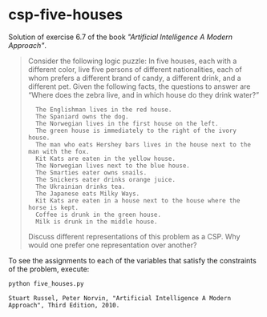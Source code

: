 # csp-five-houses
Solution of exercise 6.7 of the book *"Artificial Intelligence A Modern Approach"*.



> Consider the following logic puzzle: In five houses, each with a different color, live five
> persons of different nationalities, each of whom prefers a different brand of candy, a different
> drink, and a different pet. Given the following facts, the questions to answer are “Where does
> the zebra live, and in which house do they drink water?”
> 
>       The Englishman lives in the red house.
>       The Spaniard owns the dog.
>       The Norwegian lives in the first house on the left.
>       The green house is immediately to the right of the ivory house.
>       The man who eats Hershey bars lives in the house next to the man with the fox.
>       Kit Kats are eaten in the yellow house.
>       The Norwegian lives next to the blue house.
>       The Smarties eater owns snails.
>       The Snickers eater drinks orange juice.
>       The Ukrainian drinks tea.
>       The Japanese eats Milky Ways.
>       Kit Kats are eaten in a house next to the house where the horse is kept.
>       Coffee is drunk in the green house.
>       Milk is drunk in the middle house.
>       
> Discuss different representations of this problem as a CSP. Why would one prefer one representation over another?




To see the assignments to each of the variables that satisfy the constraints of the problem, execute:

```bash
python five_houses.py
```

`Stuart Russel, Peter Norvin, "Artificial Intelligence A Modern Approach", Third Edition, 2010.`




